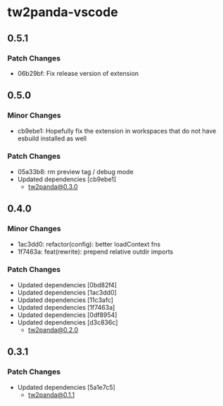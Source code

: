 # tw2panda-vscode

## 0.5.1

### Patch Changes

- 06b29bf: Fix release version of extension

## 0.5.0

### Minor Changes

- cb9ebe1: Hopefully fix the extension in workspaces that do not have esbuild installed as well

### Patch Changes

- 05a33b8: rm preview tag / debug mode
- Updated dependencies [cb9ebe1]
  - tw2panda@0.3.0

## 0.4.0

### Minor Changes

- 1ac3dd0: refactor(config): better loadContext fns
- 1f7463a: feat(rewrite): prepend relative outdir imports

### Patch Changes

- Updated dependencies [0bd82f4]
- Updated dependencies [1ac3dd0]
- Updated dependencies [11c3afc]
- Updated dependencies [1f7463a]
- Updated dependencies [0df8954]
- Updated dependencies [d3c836c]
  - tw2panda@0.2.0

## 0.3.1

### Patch Changes

- Updated dependencies [5a1e7c5]
  - tw2panda@0.1.1
